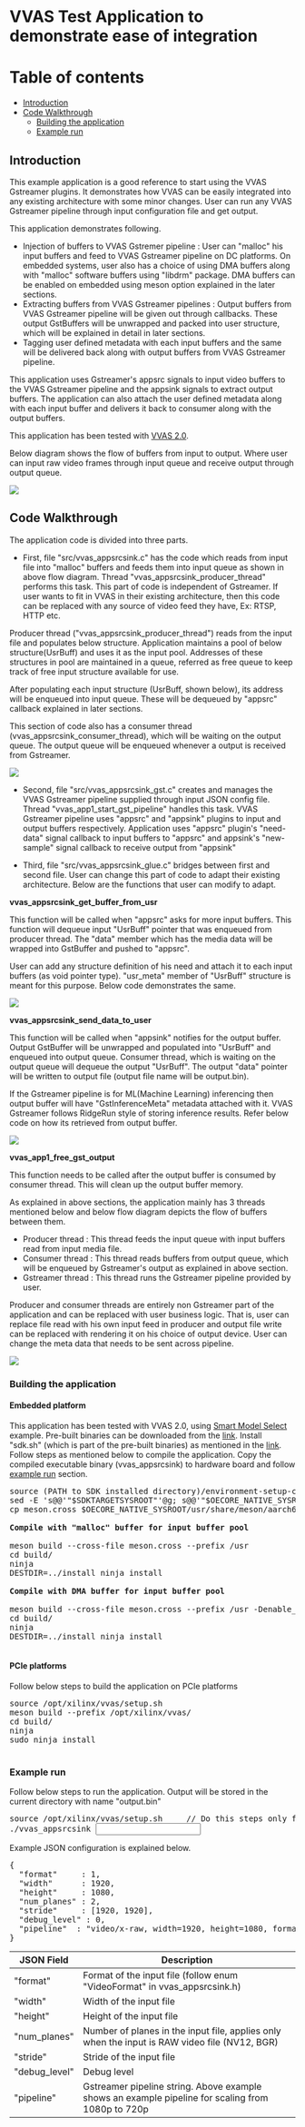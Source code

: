 # VVAS Test Application to demonstrate ease of integration

# Table of contents

- [Introduction](#introduction)
- [Code Walkthrough](#code-walkthrough)
   - [Building the application](#building-the-application)
   - [Example run](#example-run)


## Introduction

This example application is a good reference to start using the VVAS Gstreamer plugins. It demonstrates how VVAS can be easily integrated into any existing architecture with some minor changes. User can run any VVAS Gstreamer pipeline through input configuration file and get output.  


This application demonstrates following.

 *  Injection of buffers to VVAS Gstremer pipeline : User can "malloc" his input buffers and feed to VVAS Gstreamer pipeline on DC platforms. On embedded systems, user also has a choice of using DMA buffers along with "malloc" software buffers using "libdrm" package. DMA buffers can be enabled on embedded using meson option explained in the later sections.  
 *  Extracting buffers from VVAS Gstreamer pipelines : Output buffers from VVAS Gstreamer pipeline will be given out through callbacks. These output GstBuffers will be unwrapped and packed into user structure, which will be explained in detail in later sections.
 *  Tagging user defined metadata with each input buffers and the same will be delivered back along with output buffers from VVAS Gstreamer pipeline.  

This application uses Gstreamer's appsrc signals to input video buffers to the VVAS Gstreamer pipeline and the appsink signals to extract output buffers. The application can also attach the user defined metadata along with each input buffer and delivers it back to consumer along with the output buffers.

This application has been tested with [VVAS 2.0](https://github.com/Xilinx/VVAS).

Below diagram shows the flow of buffers from input to output. Where user can input raw video frames through input queue and receive output through output queue.

<img src = "./doc/appsrcsink_block_diagram.PNG" align = "center">


## Code Walkthrough

The application code is divided into three parts.

- First, file "src/vvas_appsrcsink.c" has the code which reads from input file into "malloc" buffers and feeds them into input queue as shown in above flow diagram. Thread "vvas_appsrcsink_producer_thread" performs this task. This part of code is independent of Gstreamer. If user wants to fit in VVAS in their existing architecture, then this code can be replaced with any source of video feed they have, Ex: RTSP, HTTP etc.

Producer thread ("vvas_appsrcsink_producer_thread") reads from the input file and populates below structure. Application maintains a pool of below structure(UsrBuff) and uses it as the input pool. Addresses of these structures in pool are maintained in a queue, referred as free queue to keep track of free input structure available for use.

After populating each input structure (UsrBuff, shown below), its address will be enqueued into input queue. These will be dequeued by "appsrc" callback explained in later sections.

This section of code also has a consumer thread (vvas_appsrcsink_consumer_thread), which will be waiting on the output queue. The output queue will be enqueued whenever a output is received from Gstreamer.


<img src = "./doc/appsrcsink_usrbuff_struct.PNG" align = "center">
 
- Second, file "src/vvas_appsrcsink_gst.c" creates and manages the VVAS Gstreamer pipeline supplied through input JSON config file. Thread "vvas_app1_start_gst_pipeline" handles this task. VVAS Gstreamer pipeline uses "appsrc" and "appsink" plugins to input and output buffers respectively. Application uses "appsrc" plugin's "need-data" signal callback to input buffers to "appsrc" and appsink's "new-sample" signal callback to receive output from "appsink"

- Third, file "src/vvas_appsrcsink_glue.c" bridges between first and second file. User can change this part of code to adapt their existing architecture. Below are the functions that user can modify to adapt.

**vvas_appsrcsink_get_buffer_from_usr**

This function will be called when "appsrc" asks for more input buffers. This function will dequeue input "UsrBuff" pointer that was enqueued from producer thread. The "data" member which has the media data will be wrapped into GstBuffer and pushed to "appsrc".

User can add any structure definition of his need and attach it to each input buffers (as void pointer type). "usr_meta" member of "UsrBuff" structure is meant for this purpose. Below code demonstrates the same.

<img src = "./doc/appsrcsink_get_buffer_from_usr.png" align = "center">

**vvas_appsrcsink_send_data_to_user**

This function will be called when "appsink" notifies for the output buffer. Output GstBuffer will be unwrapped and populated into "UsrBuff" and enqueued into output queue. Consumer thread, which is waiting on the output queue will dequeue the output "UsrBuff". The output "data" pointer will be written to output file (output file name will be output.bin).

If the Gstreamer pipeline is for ML(Machine Learning) inferencing then output buffer will have "GstInferenceMeta" metadata attached with it. VVAS Gstreamer follows RidgeRun style of storing inference results. Refer below code on how its retrieved from output buffer.

<img src = "./doc/appsrcsink_send_data_to_user.png" align = "center">

**vvas_app1_free_gst_output**

This function needs to be called after the output buffer is consumed by consumer thread. This will clean up the output buffer memory.

As explained in above sections, the application mainly has 3 threads mentioned below and below flow diagram depicts the flow of buffers between them. 

- Producer thread : This thread feeds the input queue with input buffers read from input media file.
- Consumer thread : This thread reads buffers from output queue, which will be enqueued by Gstreamer's output as explained in above section.
- Gstreamer thread : This thread runs the Gstreamer pipeline provided by user.

Producer and consumer threads are entirely non Gstreamer part of the application and can be replaced with user business logic. That is, user can replace file read with his own input feed in producer and output file write can be replaced with rendering it on his choice of output device. User can change the meta data that needs to be sent across pipeline. 

<img src = "./doc/appsrcsink_threads.PNG" align = "center">


### Building the application

#### Embedded platform
This application has been tested with VVAS 2.0, using [Smart Model Select](https://xilinx.github.io/VVAS/main/build/html/docs/Embedded/smart_model_select.html#smart-model-select-application) example. Pre-built binaries can be downloaded from the [link](https://xilinx.github.io/VVAS/main/build/html/docs/Embedded/smart_model_select.html#pre-built-binaries). Install "sdk.sh" (which is part of the pre-built binaries) as mentioned in the [link](https://xilinx.github.io/VVAS/main/build/html/docs/Embedded/smart_model_select.html#setting-sysroot). Follow steps as mentioned below to compile the application. Copy the compiled executable binary (vvas_appsrcsink) to hardware board and follow [example run](#example-run) section.

<pre>
source (PATH to SDK installed directory)/environment-setup-cortexa72-cortexa53-xilinx-linux
sed -E 's@<SYSROOT>@'"$SDKTARGETSYSROOT"'@g; s@<NATIVESYSROOT>@'"$OECORE_NATIVE_SYSROOT"'@g' meson.cross.template > meson.cross
cp meson.cross $OECORE_NATIVE_SYSROOT/usr/share/meson/aarch64-xilinx-linux-meson.cross

<b>Compile with "malloc" buffer for input buffer pool</b>

meson build --cross-file meson.cross --prefix /usr
cd build/
ninja
DESTDIR=../install ninja install

<b>Compile with DMA buffer for input buffer pool</b>

meson build --cross-file meson.cross --prefix /usr -Denable_dma=1
cd build/
ninja
DESTDIR=../install ninja install

</pre>

#### PCIe platforms
Follow below steps to build the application on PCIe platforms

<pre>
source /opt/xilinx/vvas/setup.sh
meson build --prefix /opt/xilinx/vvas/
cd build/
ninja
sudo ninja install

</pre>


### Example run

Follow below steps to run the application. Output will be stored in the current directory with name "output.bin"

<pre>
source /opt/xilinx/vvas/setup.sh     // Do this steps only for PCIe platforms.
./vvas_appsrcsink <input file> <JSON Config File>
</pre>

Example JSON configuration is explained below.

<pre>
{
  "format"     : 1,
  "width"      : 1920,
  "height"     : 1080,
  "num_planes" : 2,
  "stride"     : [1920, 1920],
  "debug_level" : 0,
  "pipeline"  : "video/x-raw, width=1920, height=1080, format=NV12, framerate=60/1 ! vvas_xabrscaler dev-idx=0 xclbin-location=/opt/xilinx/xcdr/xclbins/transcode.xclbin kernel-name=scaler:{scaler_1} ppc=4 avoid-output-copy=true ! video/x-raw, width=1280, height=720, format=NV12, framerate=60/1"
}
</pre>

JSON Field      |   Description
--------------- | ------------------------------
"format"        |  Format of the input file (follow enum "VideoFormat" in vvas_appsrcsink.h)
"width"         |  Width of the input file
"height"        |  Height of the input file
"num_planes"    |  Number of planes in the input file, applies only when the input is RAW video file (NV12, BGR)
"stride"        |  Stride of the input file
"debug_level"   |  Debug level
"pipeline"      |  Gstreamer pipeline string. Above example shows an example pipeline for scaling from 1080p to 720p 
